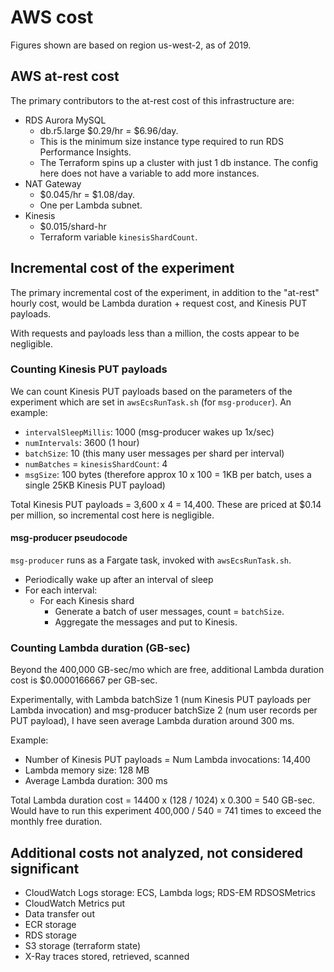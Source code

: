 # AWS cost

Figures shown are based on region us-west-2, as of 2019.

## AWS at-rest cost

The primary contributors to the at-rest cost of this infrastructure are:

* RDS Aurora MySQL
    * db.r5.large $0.29/hr = $6.96/day.
    * This is the minimum size instance type required to run
      RDS Performance Insights.
    * The Terraform spins up a cluster with just 1 db instance.
      The config here does not have a variable to add more instances.
* NAT Gateway
    * $0.045/hr = $1.08/day.
    * One per Lambda subnet.
* Kinesis
    * $0.015/shard-hr
    * Terraform variable `kinesisShardCount`.

## Incremental cost of the experiment

The primary incremental cost of the experiment, in addition to the "at-rest"
hourly cost, would be Lambda duration + request cost, and Kinesis PUT payloads.

With requests and payloads less than a million, the costs appear to be
negligible.

### Counting Kinesis PUT payloads

We can count Kinesis PUT payloads based on the parameters of the experiment
which are set in `awsEcsRunTask.sh` (for `msg-producer`).  An example:

* `intervalSleepMillis`: 1000 (msg-producer wakes up 1x/sec)
* `numIntervals`: 3600 (1 hour)
* `batchSize`: 10 (this many user messages per shard per interval)
* `numBatches` = `kinesisShardCount`: 4
* `msgSize`: 100 bytes (therefore approx 10 x 100 = 1KB per batch, uses a single
25KB Kinesis PUT payload)

Total Kinesis PUT payloads = 3,600 x 4 = 14,400.  These are priced at
$0.14 per million, so incremental cost here is negligible.

#### msg-producer pseudocode

`msg-producer` runs as a Fargate task, invoked with `awsEcsRunTask.sh`.

* Periodically wake up after an interval of sleep
* For each interval:
    * For each Kinesis shard
        * Generate a batch of user messages, count = `batchSize`.
        * Aggregate the messages and put to Kinesis. 

### Counting Lambda duration (GB-sec)

Beyond the 400,000 GB-sec/mo which are free, additional Lambda duration
cost is $0.0000166667 per GB-sec.

Experimentally, with Lambda batchSize 1 (num Kinesis PUT payloads per Lambda
invocation) and msg-producer batchSize 2 (num user records per PUT payload),
I have seen average Lambda duration around 300 ms.

Example:

* Number of Kinesis PUT payloads = Num Lambda invocations: 14,400
* Lambda memory size: 128 MB
* Average Lambda duration: 300 ms 

Total Lambda duration cost = 14400 x (128 / 1024) x 0.300 = 540 GB-sec.  Would have
to run this experiment 400,000 / 540 = 741 times to exceed the monthly free duration.

## Additional costs not analyzed, not considered significant

* CloudWatch Logs storage: ECS, Lambda logs; RDS-EM RDSOSMetrics
* CloudWatch Metrics put
* Data transfer out
* ECR storage
* RDS storage
* S3 storage (terraform state)
* X-Ray traces stored, retrieved, scanned
